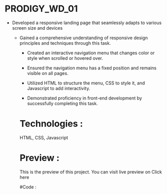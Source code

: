 # PRODIGY_WD_01

<ul><li>Developed a responsive landing page that seamlessly adapts to various screen size and devices</li></u>
  
<ul><li>Gained a comprehensive understanding of responsive design principles and techniques through this task.</li></u>

<ul><li>Created an interactive navigation menu that changes color or style when scrolled or hovered over.</li></ul>

<ul><li>Ensured the navigation menu has a fixed position and remains visible on all pages.</li></ul>

<ul><li>Utilized HTML to structure the menu, CSS to style it, and Javascript to add interactivity.</li></ul>

<ul><li>Demonstrated proficiency in front-end development by successfully completing this task.</li></ul>

# Technologies :
HTML, CSS,  Javascript 

# Preview :

This is the preview of this project. You can visit live preview on Click here



#Code : 

